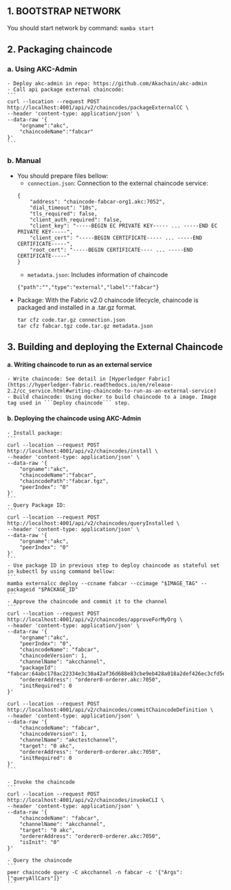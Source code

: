 ## 1. BOOTSTRAP NETWORK
  You should start network by command: ```mamba start```
## 2. Packaging chaincode
  ### a. Using AKC-Admin
    - Deploy akc-admin in repo: https://github.com/Akachain/akc-admin
    - Call api package external chaincode:
    ```
    curl --location --request POST http://localhost:4001/api/v2/chaincodes/packageExternalCC \
    --header 'content-type: application/json' \
    --data-raw '{
        "orgname":"akc",
        "chaincodeName":"fabcar"
    }'
    ```
  ### b. Manual
  - You should prepare files bellow:
    - ```connection.json```: Connection to the external chaincode service:
    ```
    {
        "address": "chaincode-fabcar-org1.akc:7052",
        "dial_timeout": "10s",
        "tls_required": false,
        "client_auth_required": false,
        "client_key": "-----BEGIN EC PRIVATE KEY----- ... -----END EC PRIVATE KEY-----",
        "client_cert": "-----BEGIN CERTIFICATE----- ... -----END CERTIFICATE-----",
        "root_cert": "-----BEGIN CERTIFICATE---- ... -----END CERTIFICATE-----"
    }
    ``` 
    - ```metadata.json```: Includes information of chaincode
    ```
    {"path":"","type":"external","label":"fabcar"}
    ```
  - Package: With the Fabric v2.0 chaincode lifecycle, chaincode is packaged and installed in a .tar.gz format.
    ```
    tar cfz code.tar.gz connection.json
    tar cfz fabcar.tgz code.tar.gz metadata.json
    ```
  
## 3. Building and deploying the External Chaincode
#### a. Writing chaincode to run as an external service
    - Write chaincode: See detail in [Hyperledger Fabric](https://hyperledger-fabric.readthedocs.io/en/release-2.2/cc_service.html#writing-chaincode-to-run-as-an-external-service)
    - Build chaincode: Using docker to build chaincode to a image. Image tag used in ```Deploy chaincode``` step.
#### b. Deploying the chaincode using AKC-Admin
    - Install package: 
    ```
    curl --location --request POST http://localhost:4001/api/v2/chaincodes/install \
    --header 'content-type: application/json' \
    --data-raw '{
        "orgname":"akc",
        "chaincodeName":"fabcar",
        "chaincodePath":"fabcar.tgz",
        "peerIndex": "0"
    }'
    ```
    - Query Package ID:
    ```
    curl --location --request POST http://localhost:4001/api/v2/chaincodes/queryInstalled \
    --header 'content-type: application/json' \
    --data-raw '{
        "orgname":"akc",
        "peerIndex": "0"
    }'
    ```
    - Use package ID in previous step to deploy chaincode as stateful set in kubectl by using command bellow:
    ```
    mamba externalcc deploy --ccname fabcar --ccimage "$IMAGE_TAG" --packageid "$PACKAGE_ID"
    ```
    - Approve the chaincode and commit it to the channel
    ```
    curl --location --request POST http://localhost:4001/api/v2/chaincodes/approveForMyOrg \
    --header 'content-type: application/json' \
    --data-raw '{
        "orgname":"akc",
        "peerIndex": "0",
        "chaincodeName": "fabcar",
        "chaincodeVersion": 1,
        "channelName": "akcchannel",
        "packageId": "fabcar:64abc178ac22334e3c30a42af36d688e83cbe9eb428a018a2def426ec3cfd5ea",
        "ordererAddress": "orderer0-orderer.akc:7050",
        "initRequired": 0
    }'

    curl --location --request POST http://localhost:4001/api/v2/chaincodes/commitChaincodeDefinition \
    --header 'content-type: application/json' \
    --data-raw '{
        "chaincodeName": "fabcar",
        "chaincodeVersion": 1,
        "channelName": "akctestchannel",
        "target": "0 akc",
        "ordererAddress": "orderer0-orderer.akc:7050",
        "initRequired": 0
    }'
    ```

    - Invoke the chaincode
    ```
    curl --location --request POST http://localhost:4001/api/v2/chaincodes/invokeCLI \
    --header 'content-type: application/json' \
    --data-raw '{
        "chaincodeName": "fabcar",
        "channelName": "akcchannel",
        "target": "0 akc",
        "ordererAddress": "orderer0-orderer.akc:7050",
        "isInit": "0"
    }'

    - Query the chaincode
    ```
    peer chaincode query -C akcchannel -n fabcar -c '{"Args":["queryAllCars"]}'
    ```